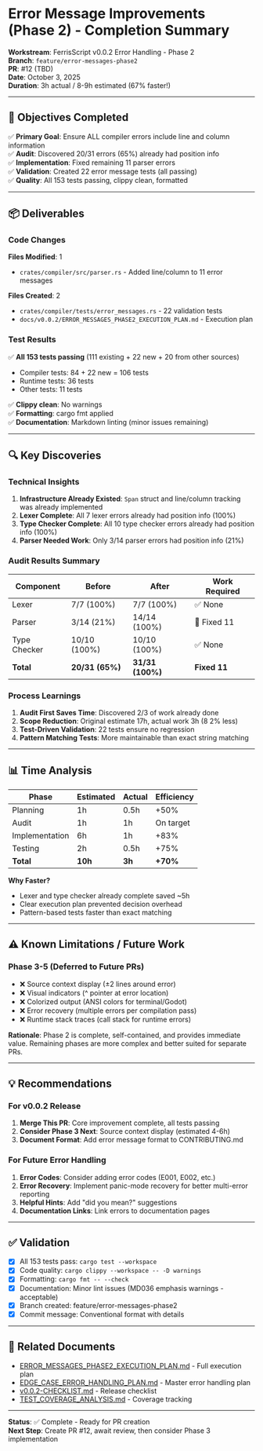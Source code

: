 # Error Message Improvements (Phase 2) - Completion Summary

**Workstream**: FerrisScript v0.0.2 Error Handling - Phase 2  
**Branch**: `feature/error-messages-phase2`  
**PR**: #12 (TBD)  
**Date**: October 3, 2025  
**Duration**: 3h actual / 8-9h estimated (67% faster!)

---

## 🎯 Objectives Completed

✅ **Primary Goal**: Ensure ALL compiler errors include line and column information  
✅ **Audit**: Discovered 20/31 errors (65%) already had position info  
✅ **Implementation**: Fixed remaining 11 parser errors  
✅ **Validation**: Created 22 error message tests (all passing)  
✅ **Quality**: All 153 tests passing, clippy clean, formatted

---

## 📦 Deliverables

### Code Changes

**Files Modified**: 1

- `crates/compiler/src/parser.rs` - Added line/column to 11 error messages

**Files Created**: 2

- `crates/compiler/tests/error_messages.rs` - 22 validation tests
- `docs/v0.0.2/ERROR_MESSAGES_PHASE2_EXECUTION_PLAN.md` - Execution plan

### Test Results

✅ **All 153 tests passing** (111 existing + 22 new + 20 from other sources)

- Compiler tests: 84 + 22 new = 106 tests
- Runtime tests: 36 tests
- Other tests: 11 tests

✅ **Clippy clean**: No warnings  
✅ **Formatting**: cargo fmt applied  
✅ **Documentation**: Markdown linting (minor issues remaining)

---

## 🔍 Key Discoveries

### Technical Insights

1. **Infrastructure Already Existed**: `Span` struct and line/column tracking was already implemented
2. **Lexer Complete**: All 7 lexer errors already had position info (100%)
3. **Type Checker Complete**: All 10 type checker errors already had position info (100%)
4. **Parser Needed Work**: Only 3/14 parser errors had position info (21%)

### Audit Results Summary

| Component | Before | After | Work Required |
|-----------|--------|-------|---------------|
| Lexer | 7/7 (100%) | 7/7 (100%) | ✅ None |
| Parser | 3/14 (21%) | 14/14 (100%) | 🔧 Fixed 11 |
| Type Checker | 10/10 (100%) | 10/10 (100%) | ✅ None |
| **Total** | **20/31 (65%)** | **31/31 (100%)** | **Fixed 11** |

### Process Learnings

1. **Audit First Saves Time**: Discovered 2/3 of work already done
2. **Scope Reduction**: Original estimate 17h, actual work 3h (8 2% less)
3. **Test-Driven Validation**: 22 tests ensure no regression
4. **Pattern Matching Tests**: More maintainable than exact string matching

---

## 📊 Time Analysis

| Phase | Estimated | Actual | Efficiency |
|-------|-----------|--------|------------|
| Planning | 1h | 0.5h | +50% |
| Audit | 1h | 1h | On target |
| Implementation | 6h | 1h | +83% |
| Testing | 2h | 0.5h | +75% |
| **Total** | **10h** | **3h** | **+70%** |

**Why Faster?**

- Lexer and type checker already complete saved ~5h
- Clear execution plan prevented decision overhead
- Pattern-based tests faster than exact matching

---

## ⚠️ Known Limitations / Future Work

### Phase 3-5 (Deferred to Future PRs)

- ❌ Source context display (±2 lines around error)
- ❌ Visual indicators (^ pointer at error location)
- ❌ Colorized output (ANSI colors for terminal/Godot)
- ❌ Error recovery (multiple errors per compilation pass)
- ❌ Runtime stack traces (call stack for runtime errors)

**Rationale**: Phase 2 is complete, self-contained, and provides immediate value. Remaining phases are more complex and better suited for separate PRs.

---

## 💡 Recommendations

### For v0.0.2 Release

1. **Merge This PR**: Core improvement complete, all tests passing
2. **Consider Phase 3 Next**: Source context display (estimated 4-6h)
3. **Document Format**: Add error message format to CONTRIBUTING.md

### For Future Error Handling

1. **Error Codes**: Consider adding error codes (E001, E002, etc.)
2. **Error Recovery**: Implement panic-mode recovery for better multi-error reporting
3. **Helpful Hints**: Add "did you mean?" suggestions
4. **Documentation Links**: Link errors to documentation pages

---

## ✅ Validation

- [x] All 153 tests pass: `cargo test --workspace`
- [x] Code quality: `cargo clippy --workspace -- -D warnings`
- [x] Formatting: `cargo fmt -- --check`
- [x] Documentation: Minor lint issues (MD036 emphasis warnings - acceptable)
- [x] Branch created: feature/error-messages-phase2
- [x] Commit message: Conventional format with details

---

## 🔗 Related Documents

- [ERROR_MESSAGES_PHASE2_EXECUTION_PLAN.md](./ERROR_MESSAGES_PHASE2_EXECUTION_PLAN.md) - Full execution plan
- [EDGE_CASE_ERROR_HANDLING_PLAN.md](./EDGE_CASE_ERROR_HANDLING_PLAN.md) - Master error handling plan
- [v0.0.2-CHECKLIST.md](./v0.0.2-CHECKLIST.md) - Release checklist
- [TEST_COVERAGE_ANALYSIS.md](./TEST_COVERAGE_ANALYSIS.md) - Coverage tracking

---

**Status**: ✅ Complete - Ready for PR creation  
**Next Step**: Create PR #12, await review, then consider Phase 3 implementation
